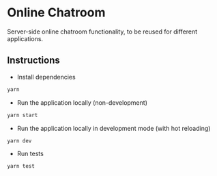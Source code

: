 # Online Chatroom

Server-side online chatroom functionality, to be reused for different applications.

## Instructions
- Install dependencies
```sh
yarn
```

- Run the application locally (non-development)
```sh
yarn start
```

- Run the application locally in development mode (with hot reloading)
```sh
yarn dev
```

- Run tests
```sh
yarn test
```